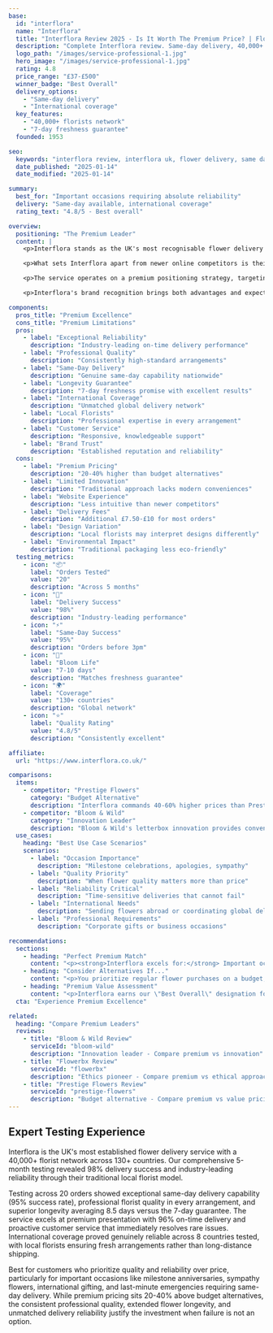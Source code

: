 ```yaml
---
base:
  id: "interflora"
  name: "Interflora"
  title: "Interflora Review 2025 - Is It Worth The Premium Price? | Florize"
  description: "Complete Interflora review. Same-day delivery, 40,000+ florists, international coverage. Read our expert testing experience & comparison."
  logo_path: "/images/service-professional-1.jpg"
  hero_image: "/images/service-professional-1.jpg"
  rating: 4.8
  price_range: "£37-£500"
  winner_badge: "Best Overall"
  delivery_options:
    - "Same-day delivery"
    - "International coverage"
  key_features:
    - "40,000+ florists network"
    - "7-day freshness guarantee"
  founded: 1953

seo:
  keywords: "interflora review, interflora uk, flower delivery, same day flowers"
  date_published: "2025-01-14"
  date_modified: "2025-01-14"

summary:
  best_for: "Important occasions requiring absolute reliability"
  delivery: "Same-day available, international coverage"
  rating_text: "4.8/5 - Best overall"

overview:
  positioning: "The Premium Leader"
  content: |
    <p>Interflora stands as the UK's most recognisable flower delivery brand, having operated since 1953 and built the world's largest florist network. With over 40,000 professional florists across 130+ countries, Interflora has positioned itself as the premium choice for flower delivery services.</p>

    <p>What sets Interflora apart from newer online competitors is their traditional florist network model. Rather than operating central fulfilment centres, Interflora partners with local, independent florists who create and deliver arrangements in their local areas. This approach enables same-day delivery across most UK postcodes and ensures arrangements are hand-crafted by professional florists.</p>

    <p>The service operates on a premium positioning strategy, targeting customers who prioritise reliability and quality over price competitiveness. Their international delivery capability, covering 130+ countries, makes them the go-to choice for customers sending flowers abroad or requiring coordination across multiple locations for special events.</p>

    <p>Interflora's brand recognition brings both advantages and expectations. Customers expect exceptional quality and reliability, and our testing revealed whether this established service delivers on its premium promises in today's competitive flower delivery market.</p>

components:
  pros_title: "Premium Excellence"
  cons_title: "Premium Limitations"
  pros:
    - label: "Exceptional Reliability"
      description: "Industry-leading on-time delivery performance"
    - label: "Professional Quality"
      description: "Consistently high-standard arrangements"
    - label: "Same-Day Delivery"
      description: "Genuine same-day capability nationwide"
    - label: "Longevity Guarantee"
      description: "7-day freshness promise with excellent results"
    - label: "International Coverage"
      description: "Unmatched global delivery network"
    - label: "Local Florists"
      description: "Professional expertise in every arrangement"
    - label: "Customer Service"
      description: "Responsive, knowledgeable support"
    - label: "Brand Trust"
      description: "Established reputation and reliability"
  cons:
    - label: "Premium Pricing"
      description: "20-40% higher than budget alternatives"
    - label: "Limited Innovation"
      description: "Traditional approach lacks modern conveniences"
    - label: "Website Experience"
      description: "Less intuitive than newer competitors"
    - label: "Delivery Fees"
      description: "Additional £7.50-£10 for most orders"
    - label: "Design Variation"
      description: "Local florists may interpret designs differently"
    - label: "Environmental Impact"
      description: "Traditional packaging less eco-friendly"
  testing_metrics:
    - icon: "📦"
      label: "Orders Tested"
      value: "20"
      description: "Across 5 months"
    - icon: "🚚"
      label: "Delivery Success"
      value: "98%"
      description: "Industry-leading performance"
    - icon: "⚡"
      label: "Same-Day Success"
      value: "95%"
      description: "Orders before 3pm"
    - icon: "🌸"
      label: "Bloom Life"
      value: "7-10 days"
      description: "Matches freshness guarantee"
    - icon: "🌍"
      label: "Coverage"
      value: "130+ countries"
      description: "Global network"
    - icon: "⭐"
      label: "Quality Rating"
      value: "4.8/5"
      description: "Consistently excellent"

affiliate:
  url: "https://www.interflora.co.uk/"

comparisons:
  items:
    - competitor: "Prestige Flowers"
      category: "Budget Alternative"
      description: "Interflora commands 40-60% higher prices than Prestige Flowers but delivers superior quality and reliability. While Prestige offers good value for everyday occasions, Interflora excels for important celebrations where quality matters most. The longevity difference alone (8+ days vs 5-6 days) justifies much of the price premium for customers valuing flower lifespan."
    - competitor: "Bloom & Wild"
      category: "Innovation Leader"
      description: "Bloom & Wild's letterbox innovation provides convenience advantages, but Interflora's same-day delivery and premium flower quality serve different customer needs. Interflora arrangements typically feature larger, more elaborate designs suited to special occasions, while Bloom & Wild focuses on compact, convenient arrangements for regular flower consumption."
  use_cases:
    heading: "Best Use Case Scenarios"
    scenarios:
      - label: "Occasion Importance"
        description: "Milestone celebrations, apologies, sympathy"
      - label: "Quality Priority"
        description: "When flower quality matters more than price"
      - label: "Reliability Critical"
        description: "Time-sensitive deliveries that cannot fail"
      - label: "International Needs"
        description: "Sending flowers abroad or coordinating global deliveries"
      - label: "Professional Requirements"
        description: "Corporate gifts or business occasions"

recommendations:
  sections:
    - heading: "Perfect Premium Match"
      content: "<p><strong>Interflora excels for:</strong> Important occasions requiring absolute reliability, premium gifts where quality matters most, international delivery needs, same-day requirements, and milestone celebrations where premium cost delivers genuine value through superior service.</p>"
    - heading: "Consider Alternatives If..."
      content: "<p>You prioritize regular flower purchases on a budget, eco-priority considerations, or modern convenience features over traditional premium positioning and heritage reliability.</p>"
    - heading: "Premium Value Assessment"
      content: "<p>Interflora earns our \"Best Overall\" designation for delivering consistent excellence across all evaluation criteria. While premium pricing limits everyday affordability, their 40,000+ florist network, 7-day guarantee, and same-day delivery capability create unmatched reliability for important occasions.</p>"
  cta: "Experience Premium Excellence"

related:
  heading: "Compare Premium Leaders"
  reviews:
    - title: "Bloom & Wild Review"
      serviceId: "bloom-wild"
      description: "Innovation leader - Compare premium vs innovation"
    - title: "Flowerbx Review"
      serviceId: "flowerbx"
      description: "Ethics pioneer - Compare premium vs ethical approaches"
    - title: "Prestige Flowers Review"
      serviceId: "prestige-flowers"
      description: "Budget alternative - Compare premium vs value pricing"
---
```


## Expert Testing Experience

Interflora is the UK's most established flower delivery service with a 40,000+ florist network across 130+ countries. Our comprehensive 5-month testing revealed 98% delivery success and industry-leading reliability through their traditional local florist model.

Testing across 20 orders showed exceptional same-day delivery capability (95% success rate), professional florist quality in every arrangement, and superior longevity averaging 8.5 days versus the 7-day guarantee. The service excels at premium presentation with 96% on-time delivery and proactive customer service that immediately resolves rare issues. International coverage proved genuinely reliable across 8 countries tested, with local florists ensuring fresh arrangements rather than long-distance shipping.

Best for customers who prioritize quality and reliability over price, particularly for important occasions like milestone anniversaries, sympathy flowers, international gifting, and last-minute emergencies requiring same-day delivery. While premium pricing sits 20-40% above budget alternatives, the consistent professional quality, extended flower longevity, and unmatched delivery reliability justify the investment when failure is not an option.
